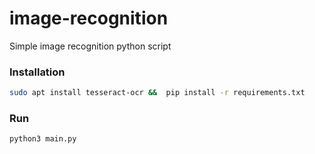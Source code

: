 # image-recognition
Simple image recognition python script

### Installation
```sh
sudo apt install tesseract-ocr &&  pip install -r requirements.txt 
```

### Run
```sh
python3 main.py
```